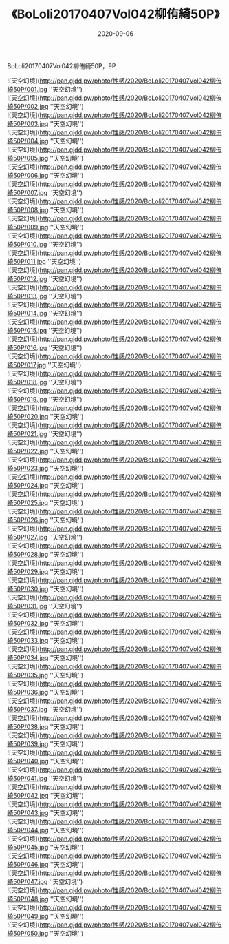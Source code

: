 ﻿---
layout: post
title:  《BoLoli20170407Vol042柳侑綺50P》
date:   2020-09-06
img: http://pan.gjdd.pw/photo/性感/2020/BoLoli20170407Vol042柳侑綺50P/000.jpg
categories: [美女, 性感, 泳衣]
---

BoLoli20170407Vol042柳侑綺50P，9P



![天空幻境](http://pan.gjdd.pw/photo/性感/2020/BoLoli20170407Vol042柳侑綺50P/001.jpg ''天空幻境'') <br>
![天空幻境](http://pan.gjdd.pw/photo/性感/2020/BoLoli20170407Vol042柳侑綺50P/002.jpg ''天空幻境'') <br>
![天空幻境](http://pan.gjdd.pw/photo/性感/2020/BoLoli20170407Vol042柳侑綺50P/003.jpg ''天空幻境'') <br>
![天空幻境](http://pan.gjdd.pw/photo/性感/2020/BoLoli20170407Vol042柳侑綺50P/004.jpg ''天空幻境'') <br>
![天空幻境](http://pan.gjdd.pw/photo/性感/2020/BoLoli20170407Vol042柳侑綺50P/005.jpg ''天空幻境'') <br>
![天空幻境](http://pan.gjdd.pw/photo/性感/2020/BoLoli20170407Vol042柳侑綺50P/006.jpg ''天空幻境'') <br>
![天空幻境](http://pan.gjdd.pw/photo/性感/2020/BoLoli20170407Vol042柳侑綺50P/007.jpg ''天空幻境'') <br>
![天空幻境](http://pan.gjdd.pw/photo/性感/2020/BoLoli20170407Vol042柳侑綺50P/008.jpg ''天空幻境'') <br>
![天空幻境](http://pan.gjdd.pw/photo/性感/2020/BoLoli20170407Vol042柳侑綺50P/009.jpg ''天空幻境'') <br>
![天空幻境](http://pan.gjdd.pw/photo/性感/2020/BoLoli20170407Vol042柳侑綺50P/010.jpg ''天空幻境'') <br>
![天空幻境](http://pan.gjdd.pw/photo/性感/2020/BoLoli20170407Vol042柳侑綺50P/011.jpg ''天空幻境'') <br>
![天空幻境](http://pan.gjdd.pw/photo/性感/2020/BoLoli20170407Vol042柳侑綺50P/012.jpg ''天空幻境'') <br>
![天空幻境](http://pan.gjdd.pw/photo/性感/2020/BoLoli20170407Vol042柳侑綺50P/013.jpg ''天空幻境'') <br>
![天空幻境](http://pan.gjdd.pw/photo/性感/2020/BoLoli20170407Vol042柳侑綺50P/014.jpg ''天空幻境'') <br>
![天空幻境](http://pan.gjdd.pw/photo/性感/2020/BoLoli20170407Vol042柳侑綺50P/015.jpg ''天空幻境'') <br>
![天空幻境](http://pan.gjdd.pw/photo/性感/2020/BoLoli20170407Vol042柳侑綺50P/016.jpg ''天空幻境'') <br>
![天空幻境](http://pan.gjdd.pw/photo/性感/2020/BoLoli20170407Vol042柳侑綺50P/017.jpg ''天空幻境'') <br>
![天空幻境](http://pan.gjdd.pw/photo/性感/2020/BoLoli20170407Vol042柳侑綺50P/018.jpg ''天空幻境'') <br>
![天空幻境](http://pan.gjdd.pw/photo/性感/2020/BoLoli20170407Vol042柳侑綺50P/019.jpg ''天空幻境'') <br>
![天空幻境](http://pan.gjdd.pw/photo/性感/2020/BoLoli20170407Vol042柳侑綺50P/020.jpg ''天空幻境'') <br>
![天空幻境](http://pan.gjdd.pw/photo/性感/2020/BoLoli20170407Vol042柳侑綺50P/021.jpg ''天空幻境'') <br>
![天空幻境](http://pan.gjdd.pw/photo/性感/2020/BoLoli20170407Vol042柳侑綺50P/022.jpg ''天空幻境'') <br>
![天空幻境](http://pan.gjdd.pw/photo/性感/2020/BoLoli20170407Vol042柳侑綺50P/023.jpg ''天空幻境'') <br>
![天空幻境](http://pan.gjdd.pw/photo/性感/2020/BoLoli20170407Vol042柳侑綺50P/024.jpg ''天空幻境'') <br>
![天空幻境](http://pan.gjdd.pw/photo/性感/2020/BoLoli20170407Vol042柳侑綺50P/025.jpg ''天空幻境'') <br>
![天空幻境](http://pan.gjdd.pw/photo/性感/2020/BoLoli20170407Vol042柳侑綺50P/026.jpg ''天空幻境'') <br>
![天空幻境](http://pan.gjdd.pw/photo/性感/2020/BoLoli20170407Vol042柳侑綺50P/027.jpg ''天空幻境'') <br>
![天空幻境](http://pan.gjdd.pw/photo/性感/2020/BoLoli20170407Vol042柳侑綺50P/028.jpg ''天空幻境'') <br>
![天空幻境](http://pan.gjdd.pw/photo/性感/2020/BoLoli20170407Vol042柳侑綺50P/029.jpg ''天空幻境'') <br>
![天空幻境](http://pan.gjdd.pw/photo/性感/2020/BoLoli20170407Vol042柳侑綺50P/030.jpg ''天空幻境'') <br>
![天空幻境](http://pan.gjdd.pw/photo/性感/2020/BoLoli20170407Vol042柳侑綺50P/031.jpg ''天空幻境'') <br>
![天空幻境](http://pan.gjdd.pw/photo/性感/2020/BoLoli20170407Vol042柳侑綺50P/032.jpg ''天空幻境'') <br>
![天空幻境](http://pan.gjdd.pw/photo/性感/2020/BoLoli20170407Vol042柳侑綺50P/033.jpg ''天空幻境'') <br>
![天空幻境](http://pan.gjdd.pw/photo/性感/2020/BoLoli20170407Vol042柳侑綺50P/034.jpg ''天空幻境'') <br>
![天空幻境](http://pan.gjdd.pw/photo/性感/2020/BoLoli20170407Vol042柳侑綺50P/035.jpg ''天空幻境'') <br>
![天空幻境](http://pan.gjdd.pw/photo/性感/2020/BoLoli20170407Vol042柳侑綺50P/036.jpg ''天空幻境'') <br>
![天空幻境](http://pan.gjdd.pw/photo/性感/2020/BoLoli20170407Vol042柳侑綺50P/037.jpg ''天空幻境'') <br>
![天空幻境](http://pan.gjdd.pw/photo/性感/2020/BoLoli20170407Vol042柳侑綺50P/038.jpg ''天空幻境'') <br>
![天空幻境](http://pan.gjdd.pw/photo/性感/2020/BoLoli20170407Vol042柳侑綺50P/039.jpg ''天空幻境'') <br>
![天空幻境](http://pan.gjdd.pw/photo/性感/2020/BoLoli20170407Vol042柳侑綺50P/040.jpg ''天空幻境'') <br>
![天空幻境](http://pan.gjdd.pw/photo/性感/2020/BoLoli20170407Vol042柳侑綺50P/041.jpg ''天空幻境'') <br>
![天空幻境](http://pan.gjdd.pw/photo/性感/2020/BoLoli20170407Vol042柳侑綺50P/042.jpg ''天空幻境'') <br>
![天空幻境](http://pan.gjdd.pw/photo/性感/2020/BoLoli20170407Vol042柳侑綺50P/043.jpg ''天空幻境'') <br>
![天空幻境](http://pan.gjdd.pw/photo/性感/2020/BoLoli20170407Vol042柳侑綺50P/044.jpg ''天空幻境'') <br>
![天空幻境](http://pan.gjdd.pw/photo/性感/2020/BoLoli20170407Vol042柳侑綺50P/045.jpg ''天空幻境'') <br>
![天空幻境](http://pan.gjdd.pw/photo/性感/2020/BoLoli20170407Vol042柳侑綺50P/046.jpg ''天空幻境'') <br>
![天空幻境](http://pan.gjdd.pw/photo/性感/2020/BoLoli20170407Vol042柳侑綺50P/047.jpg ''天空幻境'') <br>
![天空幻境](http://pan.gjdd.pw/photo/性感/2020/BoLoli20170407Vol042柳侑綺50P/048.jpg ''天空幻境'') <br>
![天空幻境](http://pan.gjdd.pw/photo/性感/2020/BoLoli20170407Vol042柳侑綺50P/049.jpg ''天空幻境'') <br>
![天空幻境](http://pan.gjdd.pw/photo/性感/2020/BoLoli20170407Vol042柳侑綺50P/050.jpg ''天空幻境'') <br>